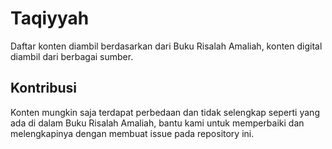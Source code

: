 # Taqiyyah

Daftar konten diambil berdasarkan dari Buku Risalah Amaliah, konten digital diambil dari berbagai sumber.

## Kontribusi

Konten mungkin saja terdapat perbedaan dan tidak selengkap seperti yang ada di dalam Buku Risalah Amaliah, bantu kami untuk memperbaiki dan melengkapinya dengan membuat issue pada repository ini.